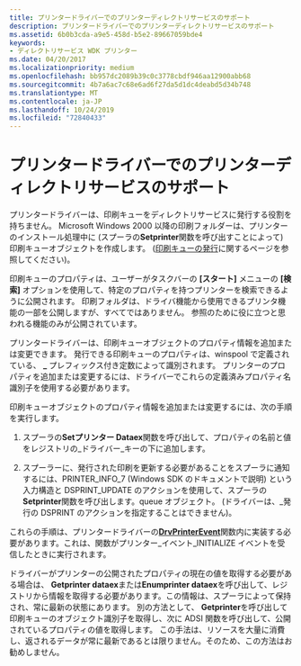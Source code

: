 ```yaml
---
title: プリンタードライバーでのプリンターディレクトリサービスのサポート
description: プリンタードライバーでのプリンターディレクトリサービスのサポート
ms.assetid: 6b0b3cda-a9e5-458d-b5e2-89667059bde4
keywords:
- ディレクトリサービス WDK プリンター
ms.date: 04/20/2017
ms.localizationpriority: medium
ms.openlocfilehash: bb957dc2089b39c0c3778cbdf946aa12900abb68
ms.sourcegitcommit: 4b7a6ac7c68e6ad6f27da5d1dc4deabd5d34b748
ms.translationtype: MT
ms.contentlocale: ja-JP
ms.lasthandoff: 10/24/2019
ms.locfileid: "72840433"
---
```

# <a name="printer-driver-support-for-printer-directory-services"></a>プリンタードライバーでのプリンターディレクトリサービスのサポート





プリンタードライバーは、印刷キューをディレクトリサービスに発行する役割を持ちません。 Microsoft Windows 2000 以降の印刷フォルダーは、プリンターのインストール処理中に (スプーラの**Setprinter**関数を呼び出すことによって) 印刷キューオブジェクトを作成します。 ([印刷キューの発行](print-spooler-support-for-printer-directory-services.md#ddk-publishing-print-queues-gg)に関するページを参照してください)。

印刷キューのプロパティは、ユーザーがタスクバーの **[スタート]** メニューの **[検索]** オプションを使用して、特定のプロパティを持つプリンターを検索できるように公開されます。 印刷フォルダは、ドライバ機能から使用できるプリンタ機能の一部を公開しますが、すべてではありません。 参照のために役に立つと思われる機能のみが公開されています。

プリンタードライバーは、印刷キューオブジェクトのプロパティ情報を追加または変更できます。 発行できる印刷キューのプロパティは、winspool で定義されている、 **\_** プレフィックス付き定数によって識別されます。 プリンターのプロパティを追加または変更するには、ドライバーでこれらの定義済みプロパティ名識別子を使用する必要があります。

印刷キューオブジェクトのプロパティ情報を追加または変更するには、次の手順を実行します。

1.  スプーラの**Setプリンター Dataex**関数を呼び出して、プロパティの名前と値をレジストリの\_ドライバー\_キーの下に追加します。

2.  スプーラーに、発行された印刷を更新する必要があることをスプーラに通知するには、PRINTER\_INFO\_7 (Windows SDK のドキュメントで説明) という入力構造と DSPRINT\_UPDATE のアクションを使用して、スプーラの**Setprinter**関数を呼び出します。queue オブジェクト。 (ドライバーは、\_発行の DSPRINT のアクションを指定することはできません)。

これらの手順は、プリンタードライバーの[**DrvPrinterEvent**](https://docs.microsoft.com/windows-hardware/drivers/ddi/winddiui/nf-winddiui-drvprinterevent)関数内に実装する必要があります。これは、関数がプリンター\_イベント\_INITIALIZE イベントを受信したときに実行されます。

ドライバーがプリンターの公開されたプロパティの現在の値を取得する必要がある場合は、 **Getprinter dataex**または**Enumprinter dataex**を呼び出して、レジストリから情報を取得する必要があります。この情報は、スプーラによって保持され、常に最新の状態にあります。 別の方法として、 **Getprinter**を呼び出して印刷キューのオブジェクト識別子を取得し、次に ADSI 関数を呼び出して、公開されているプロパティの値を取得します。 この手法は、リソースを大量に消費し、返されるデータが常に最新であるとは限りません。そのため、この方法はお勧めしません。

 

 




